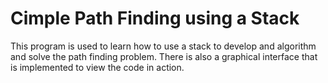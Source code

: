 # Cimple Path Finding using a Stack

This program is used to learn how to use a stack to develop and algorithm and solve the path finding problem. There is also a graphical interface that is implemented to view the code in action. 
